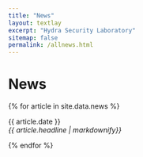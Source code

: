 ```yaml
---
title: "News"
layout: textlay
excerpt: "Hydra Security Laboratory"
sitemap: false
permalink: /allnews.html
---
```


# News

{% for article in site.data.news %}
<p>{{ article.date }} <br>
<em>{{ article.headline | markdownify}}</em></p>

{% endfor %}
